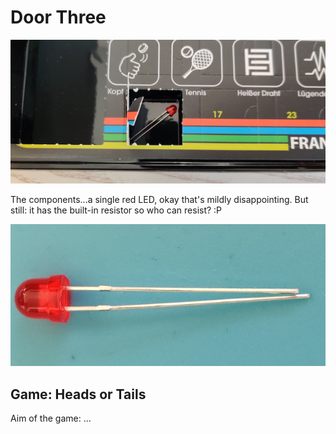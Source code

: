 # Door Three

![door](door.jpg)

The components...a single red LED, okay that's mildly disappointing. But still: it has the built-in resistor so who can resist?
:P

![components](components.jpg)

## Game: Heads or Tails

Aim of the game: ...
